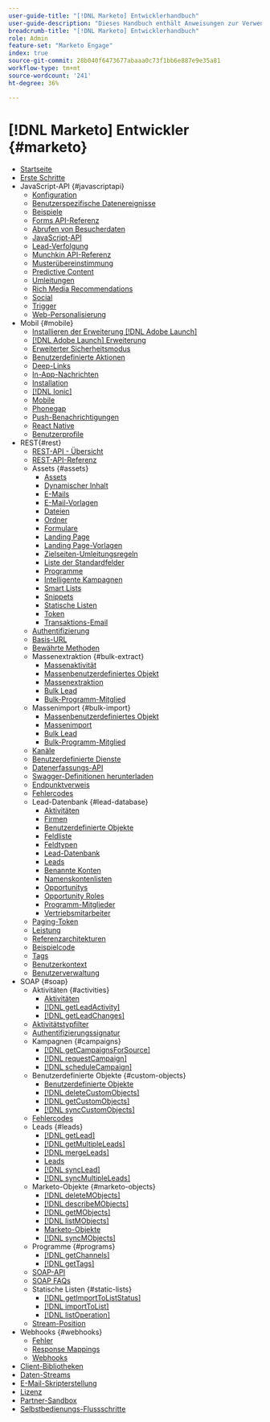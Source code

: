 ```yaml
---
user-guide-title: "[!DNL Marketo] Entwicklerhandbuch"
user-guide-description: "Dieses Handbuch enthält Anweisungen zur Verwendung von [!DNL Marketo] APIs."
breadcrumb-title: "[!DNL Marketo] Entwicklerhandbuch"
role: Admin
feature-set: "Marketo Engage"
index: true
source-git-commit: 28b040f6473677abaaa0c73f1bb6e887e9e35a81
workflow-type: tm+mt
source-wordcount: '241'
ht-degree: 36%

---
```



# [!DNL Marketo] Entwickler {#marketo}

- [Startseite](home.md)
- [Erste Schritte](getting-started.md)
- JavaScript-API {#javascriptapi}
   - [Konfiguration](javascript-api/configuration.md)
   - [Benutzerspezifische Datenereignisse](javascript-api/custom-data-events.md)
   - [Beispiele](javascript-api/examples.md)
   - [Forms API-Referenz](javascript-api/forms-api-reference.md)
   - [Abrufen von Besucherdaten](javascript-api/get-visitor-data.md)
   - [JavaScript-API](javascript-api/javascript-api.md)
   - [Lead-Verfolgung](javascript-api/lead-tracking.md)
   - [Munchkin API-Referenz](javascript-api/api-reference.md)
   - [Musterübereinstimmung](javascript-api/pattern-match.md)
   - [Predictive Content](javascript-api/predictive-content.md)
   - [Umleitungen](javascript-api/redirect.md)
   - [Rich Media Recommendations](javascript-api/rich-media-recommendation.md)
   - [Social](javascript-api/social.md)
   - [Trigger](javascript-api/triggers.md)
   - [Web-Personalisierung](javascript-api/web-personalization.md)
- Mobil {#mobile}
   - [Installieren der Erweiterung [!DNL Adobe Launch] ](mobile/adobe-launch-extension-installation.md)
   - [[!DNL Adobe Launch] Erweiterung](mobile/adobe-launch-extension.md)
   - [Erweiterter Sicherheitsmodus](mobile/advanced-security-access-mode.md)
   - [Benutzerdefinierte Aktionen](mobile/custom-actions.md)
   - [Deep-Links](mobile/enabling-deep-links-in-your-app.md)
   - [In-App-Nachrichten](mobile/in-app-messages.md)
   - [Installation](mobile/installation.md)
   - [[!DNL Ionic]](mobile/ionic.md)
   - [Mobile](mobile/mobile.md)
   - [Phonegap](mobile/phonegap.md)
   - [Push-Benachrichtigungen](mobile/push-notifications.md)
   - [React Native](mobile/react-native.md)
   - [Benutzerprofile](mobile/user-profiles.md)
- REST{#rest}
   - [REST-API - Übersicht](rest-api/rest-api.md)
   - [REST-API-Referenz](https://developer.adobe.com/marketo-apis/)
   - Assets {#assets}
      - [Assets](rest-api/assets.md)
      - [Dynamischer Inhalt](rest-api/dynamic-content.md)
      - [E-Mails](rest-api/emails.md)
      - [E-Mail-Vorlagen](rest-api/email-templates.md)
      - [Dateien](rest-api/files.md)
      - [Ordner](rest-api/folders.md)
      - [Formulare](rest-api/forms.md)
      - [Landing Page](rest-api/landing-pages.md)
      - [Landing Page-Vorlagen](rest-api/landing-page-templates.md)
      - [Zielseiten-Umleitungsregeln](rest-api/landing-page-redirect-rules.md)
      - [Liste der Standardfelder](rest-api/list-of-standard-fields.md)
      - [Programme](rest-api/programs.md)
      - [Intelligente Kampagnen](rest-api/smart-campaigns.md)
      - [Smart Lists](rest-api/smart-lists.md)
      - [Snippets](rest-api/snippets.md)
      - [Statische Listen](rest-api/static-lists.md)
      - [Token](rest-api/tokens.md)
      - [Transaktions-Email](rest-api/transactional-email.md)
   - [Authentifizierung](rest-api/authentication.md)
   - [Basis-URL](rest-api/base-url.md)
   - [Bewährte Methoden](rest-api/marketo-integration-best-practices.md)
   - Massenextraktion {#bulk-extract}
      - [Massenaktivität](rest-api/bulk-activity-extract.md)
      - [Massenbenutzerdefiniertes Objekt](rest-api/bulk-custom-object-extract.md)
      - [Massenextraktion](rest-api/bulk-extract.md)
      - [Bulk Lead](rest-api/bulk-lead-extract.md)
      - [Bulk-Programm-Mitglied](rest-api/bulk-program-member-extract.md)
   - Massenimport {#bulk-import}
      - [Massenbenutzerdefiniertes Objekt](rest-api/bulk-custom-object-import.md)
      - [Massenimport](rest-api/bulk-import.md)
      - [Bulk Lead](rest-api/bulk-lead-import.md)
      - [Bulk-Programm-Mitglied](rest-api/bulk-program-member-import.md)
   - [Kanäle](rest-api/channels.md)
   - [Benutzerdefinierte Dienste](rest-api/custom-services.md)
   - [Datenerfassungs-API](rest-api/data-ingestion.md)
   - [Swagger-Definitionen herunterladen](rest-api/swagger.md)
   - [Endpunktverweis](rest-api/endpoint-reference.md)
   - [Fehlercodes](rest-api/error-codes.md)
   - Lead-Datenbank {#lead-database}
      - [Aktivitäten](rest-api/activities.md)
      - [Firmen](rest-api/companies.md)
      - [Benutzerdefinierte Objekte](rest-api/custom-objects.md)
      - [Feldliste](rest-api/fields.md)
      - [Feldtypen](rest-api/field-types.md)
      - [Lead-Datenbank](rest-api/lead-database.md)
      - [Leads](rest-api/leads.md)
      - [Benannte Konten](rest-api/named-accounts.md)
      - [Namenskontenlisten](rest-api/named-account-lists.md)
      - [Opportunitys](rest-api/opportunities.md)
      - [Opportunity Roles](rest-api/opportunity-roles.md)
      - [Programm-Mitglieder](rest-api/program-members.md)
      - [Vertriebsmitarbeiter](rest-api/sales-persons.md)
   - [Paging-Token](rest-api/paging-tokens.md)
   - [Leistung](rest-api/performance.md)
   - [Referenzarchitekturen](rest-api/reference-architectures.md)
   - [Beispielcode](https://github.com/Marketo/REST-Sample-Code)
   - [Tags](rest-api/tags.md)
   - [Benutzerkontext](rest-api/user-context.md)
   - [Benutzerverwaltung](rest-api/user-management.md)
- SOAP {#soap}
   - Aktivitäten {#activities}
      - [Aktivitäten](soap-api/activities.md)
      - [[!DNL getLeadActivity]](soap-api/getleadactivity.md)
      - [[!DNL getLeadChanges]](soap-api/getleadchanges.md)
   - [Aktivitätstypfilter](soap-api/activity-type-filters.md)
   - [Authentifizierungssignatur](soap-api/authentication-signature.md)
   - Kampagnen {#campaigns}
      - [[!DNL getCampaignsForSource]](soap-api/getcampaignsforsource.md)
      - [[!DNL requestCampaign]](soap-api/requestcampaign.md)
      - [[!DNL scheduleCampaign]](soap-api/schedulecampaign.md)
   - Benutzerdefinierte Objekte {#custom-objects}
      - [Benutzerdefinierte Objekte](soap-api/custom-objects.md)
      - [[!DNL deleteCustomObjects]](soap-api/deletecustomobjects.md)
      - [[!DNL getCustomObjects]](soap-api/getcustomobjects.md)
      - [[!DNL syncCustomObjects]](soap-api/synccustomobjects.md)
   - [Fehlercodes](soap-api/error-codes.md)
   - Leads {#leads}
      - [[!DNL getLead]](soap-api/getlead.md)
      - [[!DNL getMultipleLeads]](soap-api/getmultipleleads.md)
      - [[!DNL mergeLeads]](soap-api/mergeleads.md)
      - [Leads](soap-api/leads.md)
      - [[!DNL syncLead]](soap-api/synclead.md)
      - [[!DNL syncMultipleLeads]](soap-api/syncmultipleleads.md)
   - Marketo-Objekte {#marketo-objects}
      - [[!DNL deleteMObjects]](soap-api/deletemobjects.md)
      - [[!DNL describeMObjects]](soap-api/describemobject.md)
      - [[!DNL getMObjects]](soap-api/getmobjects.md)
      - [[!DNL listMObjects]](soap-api/listmobjects.md)
      - [Marketo-Objekte](soap-api/marketo-objects.md)
      - [[!DNL syncMObjects]](soap-api/syncmobjects.md)
   - Programme {#programs}
      - [[!DNL getChannels]](soap-api/getchannels.md)
      - [[!DNL getTags]](soap-api/gettags.md)
   - [SOAP-API](soap-api/soap-api.md)
   - [SOAP FAQs](soap-api/soap-faq.md)
   - Statische Listen {#static-lists}
      - [[!DNL getImportToListStatus]](soap-api/getimporttoliststatus.md)
      - [[!DNL importToList]](soap-api/importtolist.md)
      - [[!DNL listOperation]](soap-api/listoperation.md)
   - [Stream-Position](soap-api/stream-position.md)
- Webhooks {#webhooks}
   - [Fehler](webhooks/errors.md)
   - [Response Mappings](webhooks/response-mappings.md)
   - [Webhooks](webhooks/webhooks.md)
- [Client-Bibliotheken](https://github.com/Marketo/Community-Supported-Client-Libraries)
- [Daten-Streams](data-streams.md)
- [E-Mail-Skripterstellung](email-scripting.md)
- [Lizenz](api-license.md)
- [Partner-Sandbox](partner-sandbox.md)
- [Selbstbedienungs-Flussschritte](self-service-flow-steps.md)
